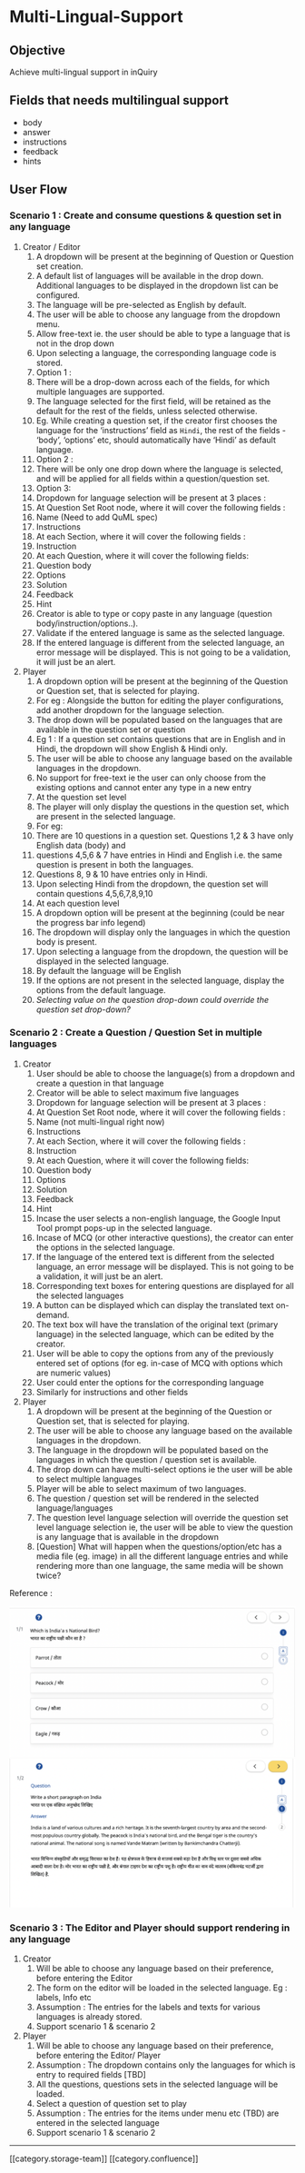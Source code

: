 # Multi-Lingual-Support

## Objective

Achieve multi-lingual support in inQuiry

## Fields that needs multilingual support

* body
* answer
* instructions
* feedback
* hints

## User Flow

### Scenario 1 : Create and consume questions & question set in any language

1. Creator / Editor
   1. A dropdown will be present at the beginning of Question or Question set creation.
   2. A default list of languages will be available in the drop down. Additional languages to be displayed in the dropdown list can be configured.
   3. The language will be pre-selected as English by default.
   4. The user will be able to choose any language from the dropdown menu.
   5. Allow free-text ie. the user should be able to type a language that is not in the drop down
   6. Upon selecting a language, the corresponding language code is stored.
   7. Option 1 :
   8. There will be a drop-down across each of the fields, for which multiple languages are supported.
   9. The language selected for the first field, will be retained as the default for the rest of the fields, unless selected otherwise.&#x20;
   10. Eg. While creating a question set, if the creator first chooses the language for the ‘instructions’ field as `Hindi`, the rest of the fields - ‘body’, ‘options’ etc, should automatically have ‘Hindi’ as default language.
   11. Option 2 :
   12. There will be only one drop down where the language is selected, and will be applied for all fields within a question/question set.
   13. Option 3:
   14. Dropdown for language selection will be present at 3 places :
   15. At Question Set Root node, where it will cover the following fields :
   16. Name (Need to add QuML spec)
   17. Instructions
   18. At each Section, where it will cover the following fields :
   19. Instruction
   20. At each Question, where it will cover the following fields:
   21. Question body
   22. Options
   23. Solution
   24. Feedback
   25. Hint
   26. Creator is able to type or copy paste in any language (question body/instruction/options..).
   27. Validate if the entered language is same as the selected language.
   28. If the entered language is different from the selected language, an error message will be displayed. This is not going to be a validation, it will just be an alert.
2. Player
   1. A dropdown option will be present at the beginning of the Question or Question set, that is selected for playing.
   2. For eg : Alongside the button for editing the player configurations, add another dropdown for the language selection.
   3. The drop down will be populated based on the languages that are available in the question set or question
   4. Eg 1 : If a question set contains questions that are in English and in Hindi, the dropdown will show English & Hindi only.
   5. The user will be able to choose any language based on the available languages in the dropdown.
   6. No support for free-text ie the user can only choose from the existing options and cannot enter any type in a new entry
   7. At the question set level
   8. The player will only display the questions in the question set, which are present in the selected language.
   9. For eg:&#x20;
   10. There are 10 questions in a question set. Questions 1,2 & 3 have only English data (body) and&#x20;
   11. questions 4,5,6 & 7 have entries in Hindi and English i.e. the same question is present in both the languages.
   12. &#x20;Questions 8, 9 & 10 have entries only in Hindi.
   13. Upon selecting Hindi from the dropdown, the question set will contain questions 4,5,6,7,8,9,10
   14. At each question level
   15. A dropdown option will be present at the beginning (could be near the progress bar info legend)
   16. The dropdown will display only the languages in which the question body is present.
   17. Upon selecting a language from the dropdown, the question will be displayed in the selected language.
   18. By default the language will be English
   19. If the options are not present in the selected language, display the options from the default language.
   20. _Selecting value on the question drop-down could override the question set drop-down?_

### Scenario 2 : Create a Question / Question Set in multiple languages

1. Creator
   1. &#x20;User should be able to choose the language(s) from a dropdown and create a question in that language
   2. Creator will be able to select maximum five languages
   3. Dropdown for language selection will be present at 3 places :
   4. At Question Set Root node, where it will cover the following fields :
   5. Name (not multi-lingual right now)
   6. Instructions
   7. At each Section, where it will cover the following fields :
   8. Instruction
   9. At each Question, where it will cover the following fields:
   10. Question body
   11. Options
   12. Solution
   13. Feedback
   14. Hint
   15. Incase the user selects a non-english language, the Google Input Tool prompt pops-up in the selected language.
   16. Incase of MCQ (or other interactive questions), the creator can enter the options in the selected language.
   17. If the language of the entered text is different from the selected language, an error message will be displayed. This is not going to be a validation, it will just be an alert.
   18. Corresponding text boxes for entering questions are displayed for all the selected languages
   19. A button can be displayed which can display the translated text on-demand.
   20. The text box will have the translation of the original text (primary language) in the selected language, which can be edited by the creator.
   21. User will be able to copy the options from any of the previously entered set of options (for eg. in-case of MCQ with options which are numeric values)
   22. User could enter the options for the corresponding language
   23. Similarly for instructions and other fields
2. Player
   1. A dropdown will be present at the beginning of the Question or Question set, that is selected for playing.
   2. The user will be able to choose any language based on the available languages in the dropdown.
   3. The language in the dropdown will be populated based on the languages in which the question / question set is available.
   4. The drop down can have multi-select options ie the user will be able to select multiple languages
   5. Player will be able to select maximum of two languages.
   6. The question / question set will be rendered in the selected language/languages
   7. The question level language selection will override the question set level language selection ie, the user will be able to view the question is any language that is available in the dropdown
   8. \[Question] What will happen when the questions/option/etc has a media file (eg. image) in all the different language entries and while rendering more than one language, the same media will be shown twice?

Reference :

![](<../../../../.gitbook/assets/Screenshot 2023-02-23 at 11.31.55 AM.png>) ![](<../../../../.gitbook/assets/Screenshot 2023-02-23 at 11.47.55 AM.png>)

### Scenario 3 : The Editor and Player should support rendering in any language

1. Creator
   1. Will be able to choose any language based on their preference, before entering the Editor
   2. The form on the editor will be loaded in the selected language. Eg : labels, Info etc
   3. Assumption : The entries for the labels and texts for various languages is already stored.
   4. Support scenario 1 & scenario 2
2. Player
   1. Will be able to choose any language based on their preference, before entering the Editor/ Player
   2. Assumption : The dropdown contains only the languages for which is entry to required fields \[TBD]
   3. All the questions, questions sets in the selected language will be loaded.
   4. Select a question of question set to play
   5. Assumption : The entries for the items under menu etc (TBD) are entered in the selected language
   6. Support scenario 1 & scenario 2

***

\[\[category.storage-team]] \[\[category.confluence]]
